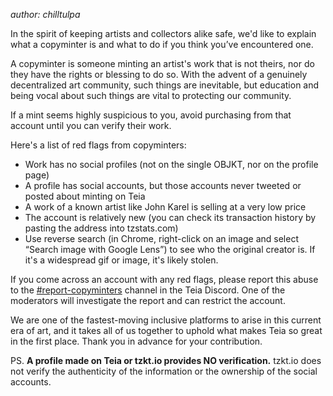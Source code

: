 _author: chilltulpa_

In the spirit of keeping artists and collectors alike safe, we'd like to explain what a copyminter is and what to do if you think you’ve encountered one.  

A copyminter is someone minting an artist's work that is not theirs, nor do they have the rights or blessing to do so.  With the advent of a genuinely decentralized art community, such things are inevitable, but education and being vocal about such things are vital to protecting our community.

If a mint seems highly suspicious to you, avoid purchasing from that account until you can verify their work. 

Here's a list of red flags from copyminters:

* Work has no social profiles (not on the single OBJKT, nor on the profile page)
* A profile has social accounts, but those accounts never tweeted or posted about minting on Teia
* A work of a known artist like John Karel is selling at a very low price
* The account is relatively new (you can check its transaction history by pasting the address into tzstats.com)
* Use reverse search (in Chrome, right-click on an image and select “Search image with Google Lens”) to see who the original creator is. If it's a widespread gif or image, it's likely stolen.

If you come across an account with any red flags, please report this abuse to the [#report-copyminters](https://discord.gg/TKeybhYhNe) channel in the Teia Discord. One of the moderators will investigate the report and can restrict the account.

We are one of the fastest-moving inclusive platforms to arise in this current era of art, and it takes all of us together to uphold what makes Teia so great in the first place.  Thank you in advance for your contribution.

PS. **A profile made on Teia or tzkt.io provides NO verification.** tzkt.io does not verify the authenticity of the information or the ownership of the social accounts.